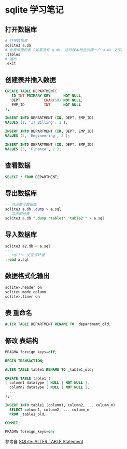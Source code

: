# sqlite 学习笔记

## 打开数据库

```bash
# 打开数据库
sqlite3 a.db
# 查看库里的表 (如果没有 a.db, 这时候本地会创建一个 a.db 文件)
.tables
# 退出
.exit
```

## 创建表并插入数据

```sql
CREATE TABLE DEPARTMENT(
   ID INT PRIMARY KEY      NOT NULL,
   DEPT           CHAR(50) NOT NULL,
   EMP_ID         INT      NOT NULL
);

INSERT INTO DEPARTMENT (ID, DEPT, EMP_ID)
VALUES (1, 'IT Billing', 1 );

INSERT INTO DEPARTMENT (ID, DEPT, EMP_ID)
VALUES (2, 'Engineering', 2 );

INSERT INTO DEPARTMENT (ID, DEPT, EMP_ID)
VALUES (3, 'Finance', 7 );
```

## 查看数据

```sql
SELECT * FROM DEPARTMENT;
```

## 导出数据库

```sql
-- 导出整个数据库
sqlite3 a.db .dump > a.sql
-- 导出部分表
sqlite3 a.db ".dump 'table1' 'table2'" > a.sql
```

## 导入数据库

```sql
sqlite3 a2.db < a.sql
-- 
-- sqlite 交互式环境
.read a.sql
```

## 数据格式化输出

```bash
sqlite>.header on
sqlite>.mode column
sqlite>.timer on
```

## 表 重命名

```sql
ALTER TABLE DEPARTMENT RENAME TO _department_old;
```

## 修改 表结构

```sql
PRAGMA foreign_keys=off;

BEGIN TRANSACTION;

ALTER TABLE table1 RENAME TO _table1_old;

CREATE TABLE table1 (
( column1 datatype [ NULL | NOT NULL ],
  column2 datatype [ NULL | NOT NULL ],
  ...
);

INSERT INTO table1 (column1, column2, ... column_n)
  SELECT column1, column2, ... column_n
  FROM _table1_old;

COMMIT;

PRAGMA foreign_keys=on;
```

参考自 [SQLite: ALTER TABLE Statement](https://www.techonthenet.com/sqlite/tables/alter_table.php)

